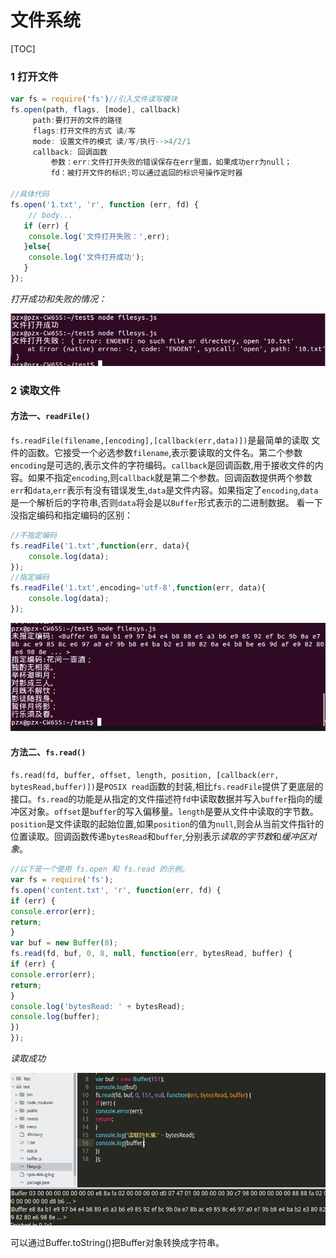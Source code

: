 # 文件系统
[TOC]
### 1 打开文件
```JavaScript
var fs = require('fs')//引入文件读写模块
fs.open(path, flags, [mode], callback)
     path:要打开的文件的路径
     flags:打开文件的方式 读/写
     mode: 设置文件的模式 读/写/执行-->4/2/1 
     callback: 回调函数 
         参数：err:文件打开失败的错误保存在err里面，如果成功err为null；
         fd：被打开文件的标识;可以通过返回的标识号操作定时器
      
//具体代码
fs.open('1.txt', 'r', function (err, fd) {
    // body...
   if (err) {
    console.log('文件打开失败：',err);
   }else{
    console.log('文件打开成功');
   }
});
```
*打开成功和失败的情况：*

![](img/005.png)

### 2 读取文件
#### 方法一、`readFile()`
`fs.readFile(filename,[encoding],[callback(err,data)])`是最简单的读取
文件的函数。它接受一个必选参数`filename`,表示要读取的文件名。第二个参数`encoding`是可选的,表示文件的字符编码。`callback`是回调函数,用于接收文件的内容。如果不指定`encoding`,则`callback`就是第二个参数。回调函数提供两个参数`err`和`data`,`err`表示有没有错误发生,`data`是文件内容。如果指定了`encoding`,`data`是一个解析后的字符串,否则`data`将会是以`Buffer`形式表示的二进制数据。
看一下没指定编码和指定编码的区别：
```JavaScript
//不指定编码
fs.readFile('1.txt',function(err, data){
	console.log(data);
});
//指定编码
fs.readFile('1.txt',encoding='utf-8',function(err, data){
	console.log(data);
});
```

![](img/006.png)

#### 方法二、`fs.read()`
`fs.read(fd, buffer, offset, length, position, [callback(err, bytesRead,buffer)])`是`POSIX read`函数的封装,相比`fs.readFile`提供了更底层的接口。`fs.read`的功能是从指定的文件描述符`fd`中读取数据并写入`buffer`指向的缓冲区对象。`offset`是`buffer`的写入偏移量。`length`是要从文件中读取的字节数。`position`是文件读取的起始位置,如果`position`的值为`null`,则会从当前文件指针的位置读取。回调函数传递`bytesRead`和`buffer`,分别表示*读取的字节数*和*缓冲区对象*。
```JavaScript
//以下是一个使用 fs.open 和 fs.read 的示例。
var fs = require('fs');
fs.open('content.txt', 'r', function(err, fd) {
if (err) {
console.error(err);
return;
}
var buf = new Buffer(8);
fs.read(fd, buf, 0, 8, null, function(err, bytesRead, buffer) {
if (err) {
console.error(err);
return;
}
console.log('bytesRead: ' + bytesRead);
console.log(buffer);
})
});
```
*读取成功*

![](img/007.png)

可以通过Buffer.toString()把Buffer对象转换成字符串。
